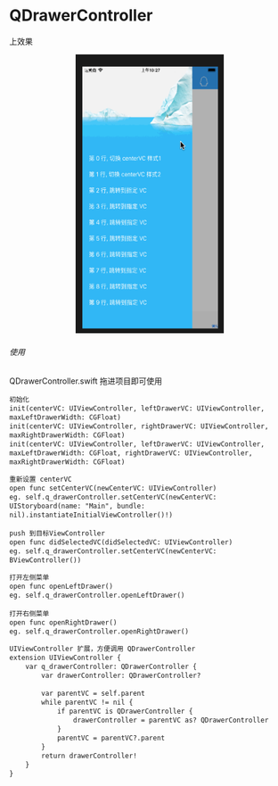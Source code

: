 # QDrawerController

上效果
<p align="center">
<img src="https://github.com/qyfeng009/QDrawerController/blob/master/QDrawerController.gif" width="266" height="500"/>
</p>

###### 使用
QDrawerController.swift 拖进项目即可使用
```
初始化
init(centerVC: UIViewController, leftDrawerVC: UIViewController, maxLeftDrawerWidth: CGFloat)
init(centerVC: UIViewController, rightDrawerVC: UIViewController, maxRightDrawerWidth: CGFloat)
init(centerVC: UIViewController, leftDrawerVC: UIViewController, maxLeftDrawerWidth: CGFloat, rightDrawerVC: UIViewController, maxRightDrawerWidth: CGFloat)
```
```
重新设置 centerVC
open func setCenterVC(newCenterVC: UIViewController)
eg. self.q_drawerController.setCenterVC(newCenterVC: UIStoryboard(name: "Main", bundle: nil).instantiateInitialViewController()!)

push 到目标ViewController
open func didSelectedVC(didSelectedVC: UIViewController)
eg. self.q_drawerController.setCenterVC(newCenterVC: BViewController())
```
```
打开左侧菜单
open func openLeftDrawer()
eg. self.q_drawerController.openLeftDrawer()

打开右侧菜单
open func openRightDrawer()
eg. self.q_drawerController.openRightDrawer()
```
```
UIViewController 扩展，方便调用 QDrawerController 
extension UIViewController {
    var q_drawerController: QDrawerController {
        var drawerController: QDrawerController?
        
        var parentVC = self.parent
        while parentVC != nil {
            if parentVC is QDrawerController {
                drawerController = parentVC as? QDrawerController
            }
            parentVC = parentVC?.parent
        }
        return drawerController!
    }
}
```
